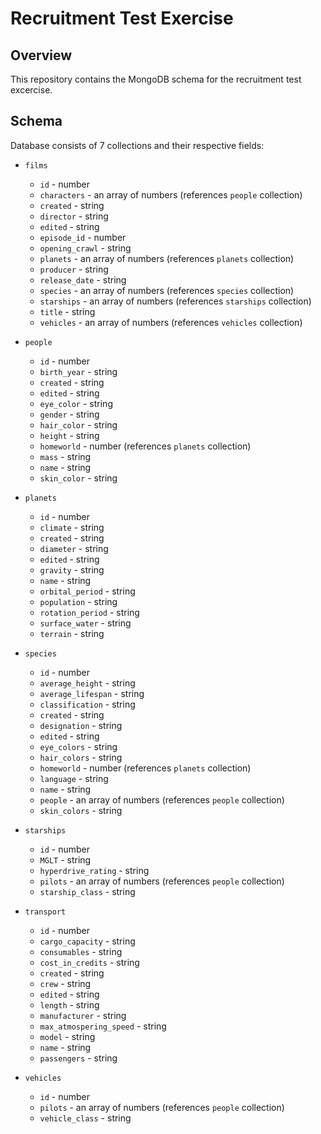 # Recruitment Test Exercise

## Overview
This repository contains the MongoDB schema for the recruitment test excercise.

## Schema
Database consists of 7 collections and their respective fields:
- `films`
  - `id` - number
  - `characters` - an array of numbers (references `people` collection)
  - `created` - string
  - `director` - string
  - `edited` - string
  - `episode_id` - number
  - `opening_crawl` - string
  - `planets` - an array of numbers (references `planets` collection)
  - `producer` - string
  - `release_date` - string
  - `species` - an array of numbers (references `species` collection)
  - `starships` - an array of numbers (references `starships` collection)
  - `title` - string
  - `vehicles` - an array of numbers (references `vehicles` collection)


- `people`
  - `id` - number
  - `birth_year` - string
  - `created` - string
  - `edited` - string
  - `eye_color` - string
  - `gender` - string
  - `hair_color` - string
  - `height` - string
  - `homeworld` - number (references `planets` collection)
  - `mass` - string
  - `name` - string
  - `skin_color` - string


- `planets`
  - `id` - number
  - `climate` - string
  - `created` - string
  - `diameter` - string
  - `edited` - string
  - `gravity` - string
  - `name` - string
  - `orbital_period` - string
  - `population` - string
  - `rotation_period` - string
  - `surface_water` - string
  - `terrain` - string


- `species`
  - `id` - number
  - `average_height` - string
  - `average_lifespan` - string
  - `classification` - string
  - `created` - string
  - `designation` - string
  - `edited` - string
  - `eye_colors` - string
  - `hair_colors` - string
  - `homeworld` - number (references `planets` collection)
  - `language` - string
  - `name` - string
  - `people` - an array of numbers (references `people` collection)
  - `skin_colors` - string


- `starships`
  - `id` - number
  - `MGLT` - string
  - `hyperdrive_rating` - string
  - `pilots` - an array of numbers (references `people` collection)
  - `starship_class` - string


- `transport`
  - `id` - number
  - `cargo_capacity` - string
  - `consumables` - string
  - `cost_in_credits` - string
  - `created` - string
  - `crew` - string
  - `edited` - string
  - `length` - string
  - `manufacturer` - string
  - `max_atmospering_speed` - string
  - `model` - string
  - `name` - string
  - `passengers` - string


- `vehicles`
  - `id` - number
  - `pilots` - an array of numbers (references `people` collection)
  - `vehicle_class` - string
